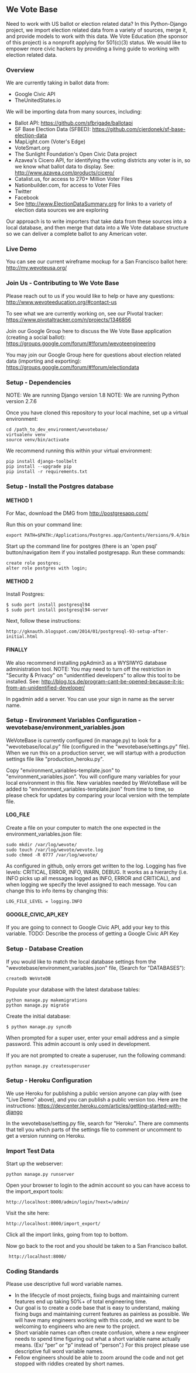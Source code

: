 ## We Vote Base

Need to work with US ballot or election related data? In this Python-Django project, we import election related data from a variety of sources, merge it, and provide models to work with this data. We Vote Education (the sponsor of this project) is a nonprofit applying for 501(c)(3) status. We would like to empower more civic hackers by providing a living guide to working with election related data.

### Overview

We are currently taking in ballot data from:

* Google Civic API
* TheUnitedStates.io

We will be importing data from many sources, including:

* Ballot API: https://github.com/sfbrigade/ballotapi
* SF Base Election Data (SFBED): https://github.com/cjerdonek/sf-base-election-data
* MapLight.com (Voter's Edge)
* VoteSmart.org
* The Sunlight Foundation's Open Civic Data project
* Azavea's Cicero API, for identifying the voting districts any voter is in, so we know what ballot data to display. See: http://www.azavea.com/products/cicero/
* Catalist.us, for access to 270+ Million Voter Files
* Nationbuilder.com, for access to Voter Files
* Twitter
* Facebook
* See http://www.ElectionDataSummary.org for links to a variety of election data sources we are exploring

Our approach is to write importers that take data from these sources into a local database, and then merge that data into a We Vote database structure so we can deliver a complete ballot to any American voter. 

### Live Demo

You can see our current wireframe mockup for a San Francisco ballot here: 
http://my.wevoteusa.org/

### Join Us - Contributing to We Vote Base
Please reach out to us if you would like to help or have any questions: 
http://www.wevoteeducation.org/#contact-us

To see what we are currently working on, see our Pivotal tracker:
https://www.pivotaltracker.com/n/projects/1346856

Join our Google Group here to discuss the We Vote Base application (creating a social ballot): 
https://groups.google.com/forum/#!forum/wevoteengineering

You may join our Google Group here for questions about election related data (importing and exporting): 
https://groups.google.com/forum/#!forum/electiondata

### Setup - Dependencies

NOTE: We are running Django version 1.8
NOTE: We are running Python version 2.7.6

Once you have cloned this repository to your local machine, set up a virtual environment:

    cd /path_to_dev_environment/wevotebase/
    virtualenv venv
    source venv/bin/activate
    
We recommend running this within your virtual environment:

    pip install django-toolbelt
    pip install --upgrade pip
    pip install -r requirements.txt


### Setup - Install the Postgres database

#### METHOD 1
For Mac, download the DMG from http://postgresapp.com/

Run this on your command line:

    export PATH=$PATH:/Applications/Postgres.app/Contents/Versions/9.4/bin

Start up the command line for postgres (there is an 'open psql' button/navigation item if you installed postgresapp. 
Run these commands:

    create role postgres;
    alter role postgres with login;

#### METHOD 2

Install Postgres: 

    $ sudo port install postgresql94
    $ sudo port install postgresql94-server

Next, follow these instructions:

    http://gknauth.blogspot.com/2014/01/postgresql-93-setup-after-initial.html

#### FINALLY

We also recommend installing pgAdmin3 as a WYSIWYG database administration tool.
NOTE: You may need to turn off the restriction in "Security & Privacy" on "unidentified developers"
to allow this tool to be installed. 
See: http://blog.tcs.de/program-cant-be-opened-because-it-is-from-an-unidentified-developer/

In pgadmin add a server. You can use your sign in name as the server name.


### Setup - Environment Variables Configuration - wevotebase/environment_variables.json

WeVoteBase is currently configured (in manage.py) to look for a "wevotebase/local.py" file (configured in the 
"wevotebase/settings.py" file). When we run this on a production server, we will startup with a production settings
file like "production_heroku.py".

Copy "environment_variables-template.json" to "environment_variables.json". You will configure many variables for your 
local environment in this file. New variables needed by WeVoteBase will be added to 
"environment_variables-template.json" from time to time, so please check for updates by comparing your local version 
with the template file.

#### LOG_FILE
Create a file on your computer to match the one expected in the environment_variables.json file:
 
    sudo mkdir /var/log/wevote/
    sudo touch /var/log/wevote/wevote.log
    sudo chmod -R 0777 /var/log/wevote/

As configured in github, only errors get written to the log. 
Logging has five levels: CRITICAL, ERROR, INFO, WARN, DEBUG. 
It works as a hierarchy (i.e. INFO picks up all messages logged as INFO, ERROR and CRITICAL), and when logging we 
specify the level assigned to each message. You can change this to info items by changing this:

    LOG_FILE_LEVEL = logging.INFO

#### GOOGLE_CIVIC_API_KEY
If you are going to connect to Google Civic API, add your key to this variable.
TODO: Describe the process of getting a Google Civic API Key


### Setup - Database Creation

If you would like to match the local database settings from the "wevotebase/environment_variables.json" file,
(Search for "DATABASES"):

    createdb WeVoteDB

Populate your database with the latest database tables:

    python manage.py makemigrations
    python manage.py migrate

Create the initial database:

    $ python manage.py syncdb

When prompted for a super user, enter your email address and a simple password. This admin account is only used in development.

If you are not prompted to create a superuser, run the following command:

    python manage.py createsuperuser

### Setup - Heroku Configuration

We use Heroku for publishing a public version anyone can play with (see "Live Demo" above), and you can publish a public version too. Here are the instructions: 
https://devcenter.heroku.com/articles/getting-started-with-django

In the wevotebase/setting.py file, search for "Heroku". There are comments that tell you which parts of the settings file to comment or uncomment to get a version running on Heroku.

### Import Test Data

Start up the webserver:

    python manage.py runserver

Open your browser to login to the admin account so you can have access to the import_export tools:

    http://localhost:8000/admin/login/?next=/admin/

Visit the site here: 

    http://localhost:8000/import_export/

Click all the import links, going from top to bottom.

Now go back to the root and you should be taken to a San Francisco ballot.

     http://localhost:8000/

### Coding Standards

Please use descriptive full word variable names.

* In the lifecycle of most projects, fixing bugs and maintaining current features end up taking 50%+ of total engineering time.
* Our goal is to create a code base that is easy to understand, making fixing bugs and maintaining current features as painless as possible. We will have many engineers working with this code, and we want to be welcoming to engineers who are new to the project.
* Short variable names can often create confusion, where a new engineer needs to spend time figuring out what a short variable name actually means. (Ex/ “per” or “p” instead of “person”.) For this project please use descriptive full word variable names.
* Fellow engineers should be able to zoom around the code and not get stopped with riddles created by short names.  